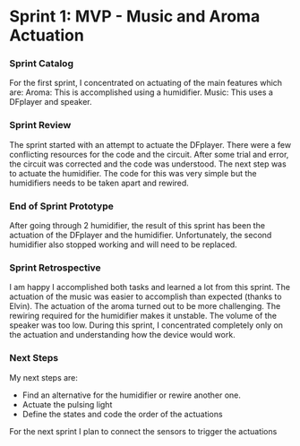 # Sprint 1: MVP - Music and Aroma Actuation 

### Sprint Catalog

For the first sprint, I concentrated on actuating of the main features which are:
Aroma: This is accomplished using a humidifier.
Music: This uses a DFplayer and speaker.

### Sprint Review  

The sprint started with an attempt to actuate the DFplayer. There were a few conflicting resources for the code and the circuit. After some trial and error, the circuit was corrected and the code was understood. The next step was to actuate the humidifier. The code for this was very simple but the humidifiers needs to be taken apart and rewired. 

### End of Sprint Prototype

After going through 2 humidifier, the result of this sprint has been the actuation of the DFplayer and the humidifier. Unfortunately, the second humidifier also stopped working and will need to be replaced.

### Sprint Retrospective 

I am happy I accomplished both tasks and learned a lot from this sprint. The actuation of the music was easier to accomplish than expected (thanks to Elvin). The actuation of the aroma turned out to be more challenging. The rewiring required for the humidifier makes it unstable. The volume of the speaker was too low. During this sprint, I concentrated completely only on the actuation and understanding how the device would work.

### Next Steps

My next steps are:
* Find an alternative for the humidifier or rewire another one.
* Actuate the pulsing light
* Define the states and code the order of the actuations

For the next sprint I plan to connect the sensors to trigger the actuations
